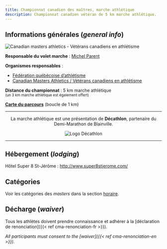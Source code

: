 ```yaml
---
title: Championnat canadien des maîtres, marche athlétique
description: Championnat canadien vétéran de 5 km marche athlétique.
---
```


## Informations générales (*general info*)

![Canadian masters athletics - Vétérans canadiens en athlétisme](/images/cma-logo.jpg)

**Responsable du volet marche** : [Michel Parent](mailto:michelparent2404@gmail.com)

**Organismes responsables** :
- [Fédération québécoise d’athlétisme](https://athletisme-quebec.ca/)
- [Canadian Masters Athletics / Vétérans canadiens en athlétisme](https://canadianmasters.ca/)

**Distance du championnat** : 5 km marche athlétique  
<small>(un 3 km marche athlétique est également offert)</small>

[**Carte du parcours**](/parcours/5-km-marche-athletique/) (boucle de 1 km)

---

<div style="text-align:center;"

La marche athlétique est une présentation de **Décathlon**, partenaire du Demi-Marathon de Blainville.

![Logo Décathlon](/images/commanditaires/logo-decathlon.jpg)

</div>

---

## Hébergement (*lodging*)

Hôtel Super 8 St-Jérôme : http://www.super8stjerome.com/

## Catégories

Voir les catégories des *masters* dans la section [horaire](/horaire/).

## Décharge (*waiver*)

Tous les athlètes doivent prendre connaissance et adhérer à la [déclaration de renonciation]({{< ref cma-renonciation-fr >}}).

*All participants must consent to the [waiver]({{< ref cma-renonciation-en >}}).*
